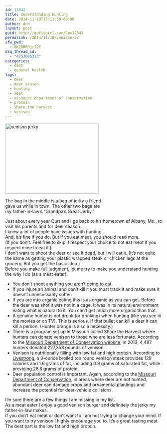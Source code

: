 ```yaml
---
id: 12842
title: Understanding hunting
date: 2014-11-18T15:11:50+00:00
author: Ann
layout: post
guid: http://gofitgirl.com/?p=12842
permalink: /2014/11/18/venison-2/
sfw_pwd:
  - 8KZBRR5jrI2T
dsq_thread_id:
  - "4753085313"
categories:
  - diet
  - general health
tags:
  - deer
  - deer season
  - hunting
  - meat
  - missouri department of conservation
  - protein
  - share the harvest
  - venison
---
```

<div id="attachment_12847" style="width: 310px" class="wp-caption alignleft">
  <a href="http://gofitgirl.com/2014/11/venison-2/img_5907/" rel="attachment wp-att-12847"><img class="size-medium wp-image-12847" src="http://gofitgirl.com/wp-content/uploads/2014/11/IMG_5907-300x225.jpg" alt="venison jerky" width="300" height="225" /></a>
  
  <p class="wp-caption-text">
    The bag in the middle is a bag of jerky a friend gave us while in town. The other two bags are my father-in-law&#8217;s &#8220;Grandpa&#8217;s Great Jerky.&#8221;
  </p>
</div>

  
Just about every year Curt and I go back to his hometown of Albany, Mo., to visit his parents and for deer season.  
I know a lot of people have issues with hunting.  
And, it&#8217;s fine if you do. But if you eat meat, you should read more.  
(If you don&#8217;t. Feel free to skip. I respect your choice to not eat meat if you respect mine to eat it.)  
I don&#8217;t want to shoot the deer or see it dead, but I will eat it. (It&#8217;s not quite the same as getting your plastic wrapped steak or chicken legs at the grocery. But you get the basic idea.)  
Before you make full judgment, let me try to make you understand hunting the way I do (as a meat eater).

  * You don&#8217;t shoot anything you aren&#8217;t going to eat.
  * If you injure an animal and don&#8217;t kill it you must track it and make sure it doesn&#8217;t unnecessarily suffer.
  * If you are into organic eating this is as organic as you can get. Before the deer was shot it was not in a cage. It was in its natural environment eating what is natural to it. You can&#8217;t get much more organic than that.
  * A genuine hunter is not drunk (or drinking) when hunting (like you see in the movies or on TV). This is serious. If that bullet can kill a deer it can kill a person. (Hunter orange is also a necessity.)
  * There is a program set up in Missouri called Share the Harvest where hunters can donate venison to those who are less fortunate. According to the [Missouri Department of Conservation website](http://mdc.mo.gov/hunting-trapping/deer/share-harvest), in 2013, 4,487 hunters donated 227,358 pounds of venison.
  * Venison is nutritionally filling with low fat and high protein. According to [Livestrong](http://www.livestrong.com/article/326549-nutritional-values-of-venison-vs-beef/), a 3-ounce broiled top round venison steak provides 129 calories and 1.6 grams of fat, including 0.9 grams of saturated fat, while providing 26.8 grams of protein.
  * Deer population control is important. Again, according to the [Missouri Department of Conservation](http://mdc.mo.gov/your-property/problem-plants-and-animals/nuisance-native-wildlife/deer-control), in areas where deer are not hunted, abundant deer can damage crops and ornamental plantings and increase the potential for deer-vehicle collisions.

I&#8217;m sure there are a few things I am missing in my list.  
As a meat eater I enjoy a good venison burger and definitely the jerky my father-in-law makes.  
If you don&#8217;t eat meat or don&#8217;t want to I am not trying to change your mind. If you want to try venison I highly encourage you to. It&#8217;s a great tasting meat. The best part is the low fat and high protein.